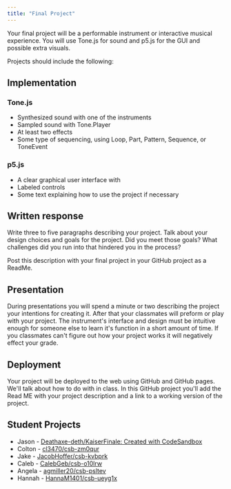 ```yaml
---
title: "Final Project"
---
```


Your final project will be a performable instrument or interactive musical experience. You will use Tone.js for sound and p5.js for the GUI and possible extra visuals.

Projects should include the following:

## Implementation

### Tone.js

- Synthesized sound with one of the instruments
- Sampled sound with Tone.Player
- At least two effects
- Some type of sequencing, using Loop, Part, Pattern, Sequence, or ToneEvent

### p5.js

- A clear graphical user interface with
- Labeled controls
- Some text explaining how to use the project if necessary

## Written response

Write three to five paragraphs describing your project. Talk about your design choices and goals for the project. Did you meet those goals? What challenges did you run into that hindered you in the process?

Post this description with your final project in your GitHub project as a ReadMe.

## Presentation

During presentations you will spend a minute or two describing the project your intentions for creating it. After that your classmates will preform or play with your project. The instrument's interface and design must be intuitive enough for someone else to learn it's function in a short amount of time. If you classmates can't figure out how your project works it will negatively effect your grade.

## Deployment

Your project will be deployed to the web using GitHub and GitHub pages. We'll talk about how to do with in class. In this GitHub project you'll add the Read ME with your project description and a link to a working version of the project.

## Student Projects

- Jason - [Deathaxe-deth/KaiserFinale: Created with CodeSandbox](https://github.com/Deathaxe-deth/KaiserFinale)
- Colton - [cl3470/csb-zm0qur](https://github.com/cl3470/csb-zm0qur/)
- Jake - [JacobHoffer/csb-kvbprk](https://github.com/JacobHoffer/csb-kvbprk)
- Caleb - [CalebGeb/csb-o10lrw](https://github.com/CalebGeb/csb-o10lrw/)
- Angela - [agmiller20/csb-psltev](https://github.com/agmiller20/csb-psltev)
- Hannah - [HannaM1401/csb-ueyg1x](https://github.com/HannaM1401/csb-ueyg1x/)
